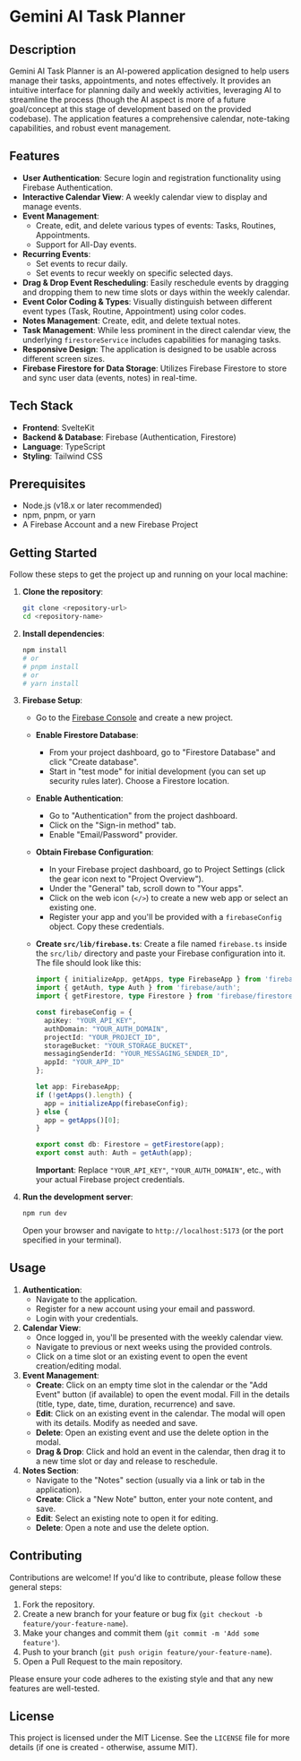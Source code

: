 # Gemini AI Task Planner

## Description

Gemini AI Task Planner is an AI-powered application designed to help users manage their tasks, appointments, and notes effectively. It provides an intuitive interface for planning daily and weekly activities, leveraging AI to streamline the process (though the AI aspect is more of a future goal/concept at this stage of development based on the provided codebase). The application features a comprehensive calendar, note-taking capabilities, and robust event management.

## Features

- **User Authentication**: Secure login and registration functionality using Firebase Authentication.
- **Interactive Calendar View**: A weekly calendar view to display and manage events.
- **Event Management**:
    - Create, edit, and delete various types of events: Tasks, Routines, Appointments.
    - Support for All-Day events.
- **Recurring Events**:
    - Set events to recur daily.
    - Set events to recur weekly on specific selected days.
- **Drag & Drop Event Rescheduling**: Easily reschedule events by dragging and dropping them to new time slots or days within the weekly calendar.
- **Event Color Coding & Types**: Visually distinguish between different event types (Task, Routine, Appointment) using color codes.
- **Notes Management**: Create, edit, and delete textual notes.
- **Task Management**: While less prominent in the direct calendar view, the underlying `firestoreService` includes capabilities for managing tasks.
- **Responsive Design**: The application is designed to be usable across different screen sizes.
- **Firebase Firestore for Data Storage**: Utilizes Firebase Firestore to store and sync user data (events, notes) in real-time.

## Tech Stack

- **Frontend**: SvelteKit
- **Backend & Database**: Firebase (Authentication, Firestore)
- **Language**: TypeScript
- **Styling**: Tailwind CSS

## Prerequisites

- Node.js (v18.x or later recommended)
- npm, pnpm, or yarn
- A Firebase Account and a new Firebase Project

## Getting Started

Follow these steps to get the project up and running on your local machine:

1.  **Clone the repository**:
    ```bash
    git clone <repository-url>
    cd <repository-name>
    ```

2.  **Install dependencies**:
    ```bash
    npm install
    # or
    # pnpm install
    # or
    # yarn install
    ```

3.  **Firebase Setup**:
    *   Go to the [Firebase Console](https://console.firebase.google.com/) and create a new project.
    *   **Enable Firestore Database**:
        *   From your project dashboard, go to "Firestore Database" and click "Create database".
        *   Start in "test mode" for initial development (you can set up security rules later). Choose a Firestore location.
    *   **Enable Authentication**:
        *   Go to "Authentication" from the project dashboard.
        *   Click on the "Sign-in method" tab.
        *   Enable "Email/Password" provider.
    *   **Obtain Firebase Configuration**:
        *   In your Firebase project dashboard, go to Project Settings (click the gear icon next to "Project Overview").
        *   Under the "General" tab, scroll down to "Your apps".
        *   Click on the web icon (`</>`) to create a new web app or select an existing one.
        *   Register your app and you'll be provided with a `firebaseConfig` object. Copy these credentials.
    *   **Create `src/lib/firebase.ts`**:
        Create a file named `firebase.ts` inside the `src/lib/` directory and paste your Firebase configuration into it. The file should look like this:

        ```typescript
        import { initializeApp, getApps, type FirebaseApp } from 'firebase/app';
        import { getAuth, type Auth } from 'firebase/auth';
        import { getFirestore, type Firestore } from 'firebase/firestore';

        const firebaseConfig = {
          apiKey: "YOUR_API_KEY",
          authDomain: "YOUR_AUTH_DOMAIN",
          projectId: "YOUR_PROJECT_ID",
          storageBucket: "YOUR_STORAGE_BUCKET",
          messagingSenderId: "YOUR_MESSAGING_SENDER_ID",
          appId: "YOUR_APP_ID"
        };

        let app: FirebaseApp;
        if (!getApps().length) {
          app = initializeApp(firebaseConfig);
        } else {
          app = getApps()[0];
        }

        export const db: Firestore = getFirestore(app);
        export const auth: Auth = getAuth(app);
        ```
        **Important**: Replace `"YOUR_API_KEY"`, `"YOUR_AUTH_DOMAIN"`, etc., with your actual Firebase project credentials.

4.  **Run the development server**:
    ```bash
    npm run dev
    ```
    Open your browser and navigate to `http://localhost:5173` (or the port specified in your terminal).

## Usage

1.  **Authentication**:
    *   Navigate to the application.
    *   Register for a new account using your email and password.
    *   Login with your credentials.
2.  **Calendar View**:
    *   Once logged in, you'll be presented with the weekly calendar view.
    *   Navigate to previous or next weeks using the provided controls.
    *   Click on a time slot or an existing event to open the event creation/editing modal.
3.  **Event Management**:
    *   **Create**: Click on an empty time slot in the calendar or the "Add Event" button (if available) to open the event modal. Fill in the details (title, type, date, time, duration, recurrence) and save.
    *   **Edit**: Click on an existing event in the calendar. The modal will open with its details. Modify as needed and save.
    *   **Delete**: Open an existing event and use the delete option in the modal.
    *   **Drag & Drop**: Click and hold an event in the calendar, then drag it to a new time slot or day and release to reschedule.
4.  **Notes Section**:
    *   Navigate to the "Notes" section (usually via a link or tab in the application).
    *   **Create**: Click a "New Note" button, enter your note content, and save.
    *   **Edit**: Select an existing note to open it for editing.
    *   **Delete**: Open a note and use the delete option.

## Contributing

Contributions are welcome! If you'd like to contribute, please follow these general steps:

1.  Fork the repository.
2.  Create a new branch for your feature or bug fix (`git checkout -b feature/your-feature-name`).
3.  Make your changes and commit them (`git commit -m 'Add some feature'`).
4.  Push to your branch (`git push origin feature/your-feature-name`).
5.  Open a Pull Request to the main repository.

Please ensure your code adheres to the existing style and that any new features are well-tested.

## License

This project is licensed under the MIT License. See the `LICENSE` file for more details (if one is created - otherwise, assume MIT).
